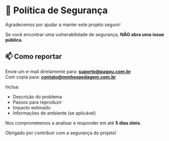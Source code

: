 # 🔐 Política de Segurança

Agradecemos por ajudar a manter este projeto seguro!

Se você encontrar uma vulnerabilidade de segurança, **NÃO abra uma issue pública**.

## 📫 Como reportar

Envie um e-mail diretamente para: **suporte@pagou.com.br**<br>
Com copia para: **contato@mmhospedagem.com.br**

Inclua:

- Descrição do problema
- Passos para reproduzir
- Impacto estimado
- Informações de ambiente (se aplicável)

Nos comprometemos a analisar e responder em até **5 dias úteis**.

Obrigado por contribuir com a segurança do projeto!
